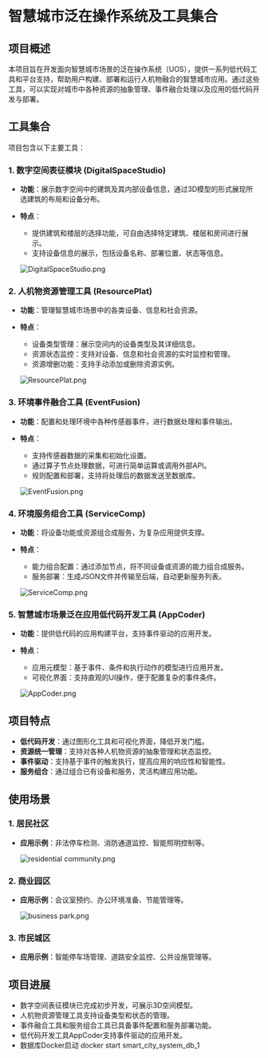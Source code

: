 # 智慧城市泛在操作系统及工具集合

## 项目概述
本项目旨在开发面向智慧城市场景的泛在操作系统（UOS），提供一系列低代码工具和平台支持，帮助用户构建、部署和运行人机物融合的智慧城市应用。通过这些工具，可以实现对城市中各种资源的抽象管理、事件融合处理以及应用的低代码开发与部署。

## 工具集合
项目包含以下主要工具：

### 1. 数字空间表征模块 (DigitalSpaceStudio)
- **功能**：展示数字空间中的建筑及其内部设备信息，通过3D模型的形式展现所选建筑的布局和设备分布。
- **特点**：
  - 提供建筑和楼层的选择功能，可自由选择特定建筑、楼层和房间进行展示。
  - 支持设备信息的展示，包括设备名称、部署位置、状态等信息。

  ![DigitalSpaceStudio.png](readme_img/DigitalSpaceStudio.png)

### 2. 人机物资源管理工具 (ResourcePlat)
- **功能**：管理智慧城市场景中的各类设备、信息和社会资源。
- **特点**：
  - 设备类型管理：展示空间内的设备类型及其详细信息。
  - 资源状态监控：支持对设备、信息和社会资源的实时监控和管理。
  - 资源增删功能：支持手动添加或删除资源实例。

  ![ResourcePlat.png](readme_img/ResourcePlat.png)

### 3. 环境事件融合工具 (EventFusion)
- **功能**：配置和处理环境中各种传感器事件，进行数据处理和事件输出。
- **特点**：
  - 支持传感器数据的采集和初始化设置。
  - 通过算子节点处理数据，可进行简单运算或调用外部API。
  - 规则配置和部署，支持将处理后的数据发送至数据库。

  ![EventFusion.png](readme_img/EventFusion.png)

### 4. 环境服务组合工具 (ServiceComp)
- **功能**：将设备功能或资源组合成服务，为复杂应用提供支撑。
- **特点**：
  - 能力组合配置：通过添加节点，将不同设备或资源的能力组合成服务。
  - 服务部署：生成JSON文件并传输至后端，自动更新服务列表。

  ![ServiceComp.png](readme_img/ServiceComp.png)

### 5. 智慧城市场景泛在应用低代码开发工具 (AppCoder)
- **功能**：提供低代码的应用构建平台，支持事件驱动的应用开发。
- **特点**：
  - 应用元模型：基于事件、条件和执行动作的模型进行应用开发。
  - 可视化界面：支持直观的UI操作，便于配置复杂的事件条件。

  ![AppCoder.png](readme_img/AppCoder.png)

## 项目特点
- **低代码开发**：通过图形化工具和可视化界面，降低开发门槛。
- **资源统一管理**：支持对各种人机物资源的抽象管理和状态监控。
- **事件驱动**：支持基于事件的触发执行，提高应用的响应性和智能性。
- **服务组合**：通过组合已有设备和服务，灵活构建应用功能。

## 使用场景
### 1. 居民社区
- **应用示例**：非法停车检测、消防通道监控、智能照明控制等。

  ![residential community.png](readme_img/residential%20community.png)

### 2. 商业园区
- **应用示例**：会议室预约、办公环境准备、节能管理等。

  ![business park.png](readme_img/business%20park.png)

### 3. 市民城区
- **应用示例**：智能停车场管理、道路安全监控、公共设施管理等。

## 项目进展
- 数字空间表征模块已完成初步开发，可展示3D空间模型。
- 人机物资源管理工具支持设备类型和状态的管理。
- 事件融合工具和服务组合工具已具备事件配置和服务部署功能。
- 低代码开发工具AppCoder支持事件驱动的应用开发。
- 数据库Docker启动
  docker start smart_city_system_db_1